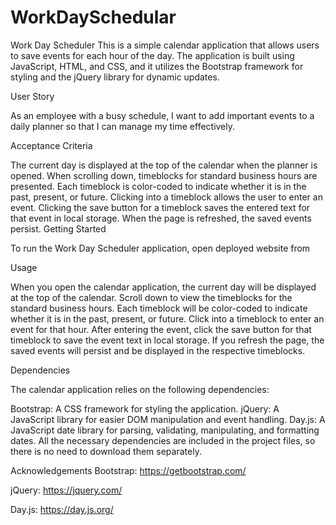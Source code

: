 # WorkDaySchedular

Work Day Scheduler
This is a simple calendar application that allows users to save events for each hour of the day. The application is built using JavaScript, HTML, and CSS, and it utilizes the Bootstrap framework for styling and the jQuery library for dynamic updates.

User Story

As an employee with a busy schedule, I want to add important events to a daily planner so that I can manage my time effectively.


Acceptance Criteria

The current day is displayed at the top of the calendar when the planner is opened.
When scrolling down, timeblocks for standard business hours are presented.
Each timeblock is color-coded to indicate whether it is in the past, present, or future.
Clicking into a timeblock allows the user to enter an event.
Clicking the save button for a timeblock saves the entered text for that event in local storage.
When the page is refreshed, the saved events persist.
Getting Started

To run the Work Day Scheduler application, open deployed website from


Usage

When you open the calendar application, the current day will be displayed at the top of the calendar.
Scroll down to view the timeblocks for the standard business hours.
Each timeblock will be color-coded to indicate whether it is in the past, present, or future.
Click into a timeblock to enter an event for that hour.
After entering the event, click the save button for that timeblock to save the event text in local storage.
If you refresh the page, the saved events will persist and be displayed in the respective timeblocks.

Dependencies

The calendar application relies on the following dependencies:


Bootstrap: A CSS framework for styling the application.
jQuery: A JavaScript library for easier DOM manipulation and event handling.
Day.js: A JavaScript date library for parsing, validating, manipulating, and formatting dates.
All the necessary dependencies are included in the project files, so there is no need to download them separately.

Acknowledgements
Bootstrap: https://getbootstrap.com/

jQuery: https://jquery.com/

Day.js: https://day.js.org/
